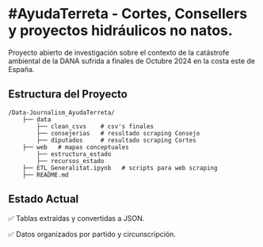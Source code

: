 # #AyudaTerreta - Cortes, Consellers y proyectos hidráulicos no natos.

Proyecto abierto de investigación sobre el contexto de la catástrofe ambiental de la DANA sufrida a finales de Octubre 2024 en la costa este de España.



## Estructura del Proyecto
```
/Data-Journalism_AyudaTerreta/
    ├── data
        ├── clean_csvs    # csv's finales
        ├── consejerias   # resultado scraping Consejo
        ├── diputados     # resultado scraping Cortes
    ├── web   # mapas conceptuales
        ├── estructura_estado
        ├── recursos_estado
    ├── ETL_Generalitat.ipynb   # scripts para web scraping
    ├── README.md
```

## Estado Actual
✅ Tablas extraídas y convertidas a JSON.

✅ Datos organizados por partido y circunscripción.


